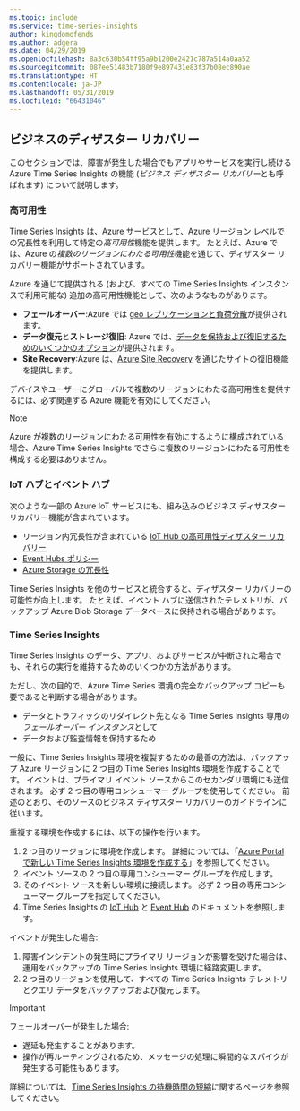 ```yaml
---
ms.topic: include
ms.service: time-series-insights
author: kingdomofends
ms.author: adgera
ms.date: 04/29/2019
ms.openlocfilehash: 8a3c630b54ff95a9b1200e2421c787a514a0aa52
ms.sourcegitcommit: 087ee51483b7180f9e897431e83f37b08ec890ae
ms.translationtype: HT
ms.contentlocale: ja-JP
ms.lasthandoff: 05/31/2019
ms.locfileid: "66431046"
---
```

## <a name="business-disaster-recovery"></a>ビジネスのディザスター リカバリー

このセクションでは、障害が発生した場合でもアプリやサービスを実行し続ける Azure Time Series Insights の機能 (*ビジネス ディザスター リカバリー*とも呼ばれます) について説明します。

### <a name="high-availability"></a>高可用性

Time Series Insights は、Azure サービスとして、Azure リージョン レベルでの冗長性を利用して特定の*高可用性*機能を提供します。 たとえば、Azure では、Azure の*複数のリージョンにわたる可用性*機能を通じて、ディザスター リカバリー機能がサポートされています。

Azure を通じて提供される (および、すべての Time Series Insights インスタンスで利用可能な) 追加の高可用性機能として、次のようなものがあります。

- **フェールオーバー**:Azure では [geo レプリケーションと負荷分散](https://docs.microsoft.com/azure/architecture/resiliency/recovery-loss-azure-region)が提供されます。
- **データ復元**と**ストレージ復旧**: Azure では、[データを保持および復旧するためのいくつかのオプション](https://docs.microsoft.com/azure/architecture/resiliency/recovery-data-corruption)が提供されます。
- **Site Recovery**:Azure は、[Azure Site Recovery](https://docs.microsoft.com/azure/site-recovery/) を通じたサイトの復旧機能を提供します。

デバイスやユーザーにグローバルで複数のリージョンにわたる高可用性を提供するには、必ず関連する Azure 機能を有効にしてください。

> [!NOTE]
> Azure が複数のリージョンにわたる可用性を有効にするように構成されている場合、Azure Time Series Insights でさらに複数のリージョンにわたる可用性を構成する必要はありません。

### <a name="iot-and-event-hubs"></a>IoT ハブとイベント ハブ

次のような一部の Azure IoT サービスにも、組み込みのビジネス ディザスター リカバリー機能が含まれています。

- リージョン内冗長性が含まれている [IoT Hub の高可用性ディザスター リカバリー](https://docs.microsoft.com/azure/iot-hub/iot-hub-ha-dr)
- [Event Hubs ポリシー](https://docs.microsoft.com/azure/event-hubs/event-hubs-geo-dr)
- [Azure Storage の冗長性](https://docs.microsoft.com/azure/storage/common/storage-redundancy)

Time Series Insights を他のサービスと統合すると、ディザスター リカバリーの可能性が向上します。 たとえば、イベント ハブに送信されたテレメトリが、バックアップ Azure Blob Storage データベースに保持される場合があります。

### <a name="time-series-insights"></a>Time Series Insights

Time Series Insights のデータ、アプリ、およびサービスが中断された場合でも、それらの実行を維持するためのいくつかの方法があります。 

ただし、次の目的で、Azure Time Series 環境の完全なバックアップ コピーも要であると判断する場合があります。

- データとトラフィックのリダイレクト先となる Time Series Insights 専用の*フェールオーバー インスタンス*として
- データおよび監査情報を保持するため

一般に、Time Series Insights 環境を複製するための最善の方法は、バックアップ Azure リージョンに 2 つ目の Time Series Insights 環境を作成することです。 イベントは、プライマリ イベント ソースからこのセカンダリ環境にも送信されます。 必ず 2 つ目の専用コンシューマー グループを使用してください。 前述のとおり、そのソースのビジネス ディザスター リカバリーのガイドラインに従います。

重複する環境を作成するには、以下の操作を行います。

1. 2 つ目のリージョンに環境を作成します。 詳細については、「[Azure Portal で新しい Time Series Insights 環境を作成する](https://docs.microsoft.com/azure/time-series-insights/time-series-insights-get-started)」を参照してください。
1. イベント ソースの 2 つ目の専用コンシューマー グループを作成します。
1. そのイベント ソースを新しい環境に接続します。 必ず 2 つ目の専用コンシューマー グループを指定してください。
1. Time Series Insights の [IoT Hub](https://docs.microsoft.com/azure/time-series-insights/time-series-insights-how-to-add-an-event-source-iothub) と [Event Hub](https://docs.microsoft.com/azure/time-series-insights/time-series-insights-data-access) のドキュメントを参照します。

イベントが発生した場合:

1. 障害インシデントの発生時にプライマリ リージョンが影響を受けた場合は、運用をバックアップの Time Series Insights 環境に経路変更します。
1. 2 つ目のリージョンを使用して、すべての Time Series Insights テレメトリとクエリ データをバックアップおよび復元します。

> [!IMPORTANT]
> フェールオーバーが発生した場合:
> 
> * 遅延も発生することがあります。
> * 操作が再ルーティングされるため、メッセージの処理に瞬間的なスパイクが発生する可能性もあります。
> 
> 詳細については、[Time Series Insights の待機時間の短縮](https://docs.microsoft.com/azure/time-series-insights/time-series-insights-environment-mitigate-latency)に関するページを参照してください。

